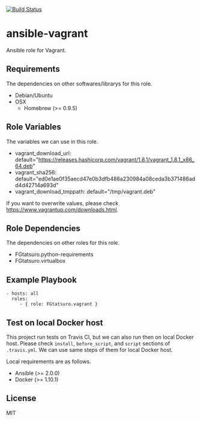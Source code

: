 [![Build Status](https://travis-ci.org/FGtatsuro/ansible-vagrant.svg?branch=master)](https://travis-ci.org/FGtatsuro/ansible-vagrant)

ansible-vagrant
====================================

Ansible role for Vagrant.

Requirements
------------

The dependencies on other softwares/librarys for this role.

- Debian/Ubuntu
- OSX
  - Homebrew (>= 0.9.5)

Role Variables
--------------

The variables we can use in this role.

- vagrant_download_url: default="https://releases.hashicorp.com/vagrant/1.8.1/vagrant_1.8.1_x86_64.deb"
- vagrant_sha256: default="ed0e1ae0f35aecd47e0b3dfb486a230984a08ceda3b371486add4d42714a693d"
- vagrant_download_tmppath: default="/tmp/vagrant.deb"

If you want to overwrite values, please check https://www.vagrantup.com/downloads.html.

Role Dependencies
-----------------

The dependencies on other roles for this role.

- FGtatsuro.python-requirements
- FGtatsuro.virtualbox

Example Playbook
----------------

    - hosts: all
      roles:
         - { role: FGtatsuro.vagrant }

Test on local Docker host
-------------------------

This project run tests on Travis CI, but we can also run then on local Docker host.
Please check `install`, `before_script`, and `script` sections of `.travis.yml`.
We can use same steps of them for local Docker host.

Local requirements are as follows.

- Ansible (>= 2.0.0)
- Docker (>= 1.10.1)

License
-------

MIT
